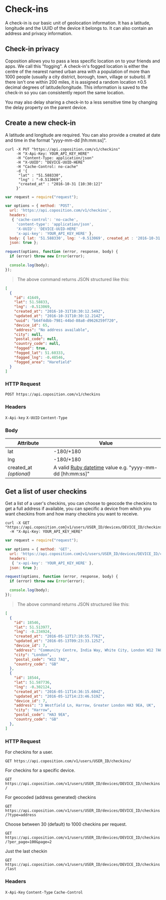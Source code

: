 # Check-ins
A check-in is our basic unit of geolocation information. It has a latitude, longitude and the UUID of the device it belongs to. It can also contain an address and privacy information.

## Check-in privacy
Coposition allows you to pass a less specific location on to your friends and apps. We call this "fogging". A check-in's fogged location is either the centre of the nearest named urban area with a population of more than 1000 people (usually a city district, borough, town, village or suburb). If there isn't one within 200 miles, it is assigned a random location &plusmn;0.5 decimal degrees of latitude/longitude. This information is saved to the check-in so you can consistently report the same location.

You may also delay sharing a check-in to a less sensitive time by changing the delay property on the parent device.

## Create a new check-in
A latitude and longitude are required. You can also provide a created at date and time in the format "yyyy-mm-dd [hh:mm:ss]".

```shell
curl -X PUT "https://api.coposition.com/v1/checkins"
     -H "X-Api-Key: YOUR_API_KEY_HERE"
     -H "Content-Type: application/json"
     -H "X-UUID": "DEVICE-UUID-HERE"
     -H "Cache-Control: no-cache"
     -d '{
      "lat" : "51.588330",
      "lng" : "-0.513069",
      "created_at" : "2016-10-31 [10:30:12]"
     }'
```
```javascript
var request = require("request");

var options = { method: 'POST',
  url: 'https://api.coposition.com/v1/checkins',
  headers:
   { 'cache-control': 'no-cache',
     'content-type': 'application/json',
     'X-UUID': 'DEVICE-UUID-HERE'
     'x-api-key': 'YOUR_API_KEY_HERE' },
  body: { lat: '51.588330', lng: '-0.513069', created_at : '2016-10-31 [10:30:12]' },
  json: true };

request(options, function (error, response, body) {
  if (error) throw new Error(error);

  console.log(body);
});

```
> The above command returns JSON structured like this:

```json
[
  {
    "id": 41649,
    "lat": 51.58833,
    "lng": -0.513069,
    "created_at": "2016-10-31T10:30:12.549Z",
    "updated_at": "2016-10-31T10:30:12.214Z",
    "uuid": "b64f4dbb-7981-44bd-88a8-d9626259f720",
    "device_id": 65,
    "address": "No address available",
    "city": null,
    "postal_code": null,
    "country_code": null,
    "fogged": true,
    "fogged_lat": 51.60333,
    "fogged_lng": -0.48546,
    "fogged_area": "Harefield"
  }
]
```
### HTTP Request
`POST https://api.coposition.com/v1/checkins`

### Headers
`X-Api-key`
`X-UUID`
`Content-Type`

### Body
Attribute               | Value
----------------------- | --------------------------------------------------------
lat                     | -180/+180
lng                     | -180/+180
created_at *(optional)* | A valid [Ruby datetime](http://ruby-doc.org/stdlib-2.3.0/libdoc/date/rdoc/DateTime.html#method-c-parse) value e.g. "yyyy-mm-dd [hh:mm:ss]"


##  Get a list of user checkins
Get a list of a user's checkins, you can choose to geocode the checkins to get a full address if available, you can specific a device from which you want checkins from and how many checkins you want to receive.

```shell
curl -X GET "https://api.coposition.com}v1/users/USER_ID/devices/DEVICE_ID/checkins/"
  -H "X-Api-Key: YOUR_API_KEY_HERE"
```
```javascript
var request = require("request");

var options = { method: 'GET',
  url: 'https://api.coposition.com}v1/users/USER_ID/devices/DEVICE_ID/checkins/',
  headers:
   { 'x-api-key': 'YOUR_API_KEY_HERE' },
  json: true };

request(options, function (error, response, body) {
  if (error) throw new Error(error);

  console.log(body);
});

```
> The above command returns JSON structured like this:

```json
[
  {
    "id": 18546,
    "lat": 51.513977,
    "lng": -0.234924,
    "created_at": "2016-05-12T17:10:55.776Z",
    "updated_at": "2016-05-13T09:23:33.125Z",
    "device_id": 7,
    "address": "Community Centre, India Way, White City, London W12 7AQ, UK",
    "city": "London",
    "postal_code": "W12 7AQ",
    "country_code": "GB"
  },
  {
    "id": 18544,
    "lat": 51.587736,
    "lng": -0.302124,
    "created_at": "2016-05-11T14:36:15.604Z",
    "updated_at": "2016-05-12T14:23:46.519Z",
    "device_id": 7,
    "address": "3 Westfield Ln, Harrow, Greater London HA3 9EA, UK",
    "city": "Harrow",
    "postal_code": "HA3 9EA",
    "country_code": "GB"
  },
]
```

### HTTP Request

For checkins for a user.

`GET https://api.coposition.com/v1/users/USER_ID/checkins/`

For checkins for a specific device.

`GET https://api.coposition.com/v1/users/USER_ID/devices/DEVICE_ID/checkins/`

For geocoded (address generated) checkins

`GET https://api.coposition.com/v1/users/USER_ID/devices/DEVICE_ID/checkins/?type=address`

Choose between 30 (default) to 1000 checkins per request.

`GET https://api.coposition.com/v1/users/USER_ID/devices/DEVICE_ID/checkins/?per_page=100&page=2`

Just the last checkin

`GET https://api.coposition.com/v1/users/USER_ID/devices/DEVICE_ID/checkins/last`

### Headers

`X-Api-Key`
`Content-Type`
`Cache-Control`
